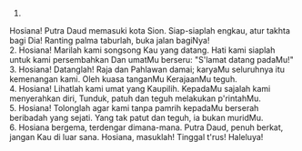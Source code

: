 1.
Hosiana! Putra Daud memasuki kota Sion.
Siap-siaplah engkau, atur takhta bagi Dia!
Ranting palma taburlah, buka jalan bagiNya!
<br>
2.
Hosiana! Marilah kami songsong Kau yang datang.
Hati kami siaplah untuk kami persembahkan
Dan umatMu berseru: "S'lamat datang padaMu!"
<br>
3.
Hosiana! Datanglah! Raja dan Pahlawan damai;
karyaMu seluruhnya itu kemenangan kami.
Oleh kuasa tanganMu KerajaanMu teguh.
<br>
4.
Hosiana! Lihatlah kami umat yang Kaupilih.
KepadaMu sajalah kami menyerahkan diri,
Tunduk, patuh dan teguh melakukan p'rintahMu.
<br>
5.
Hosiana! Tolonglah agar kami tanpa pamrih
kepadaMu berserah beribadah yang sejati.
Yang tak patut dan teguh, ia bukan muridMu.
<br>
6.
Hosiana bergema, terdengar dimana-mana.
Putra Daud, penuh berkat, jangan Kau di luar sana.
Hosiana, masuklah! Tinggal t'rus! Haleluya!